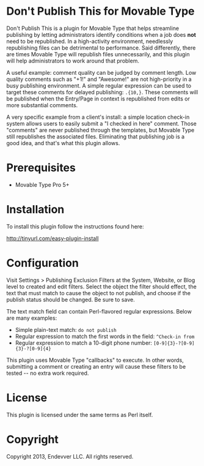 # Don't Publish This for Movable Type

Don't Publish This is a plugin for Movable Type that helps streamline
publishing by letting administrators identify conditions when a job does
**not** need to be republished. In a high-activity environment, needlessly
republishing files can be detrimental to performance. Said differently, there
are times Movable Type will republish files unnecessarily, and this plugin will
help administrators to work around that problem.

A useful example: comment quality can be judged by comment length. Low quality
comments such as "+1!" and "Awesome!" are not high-priority in a busy
publishing environment. A simple regular expression can be used to target these
comments for delayed publishing: `.{10,}`. These comments will be published
when the Entry/Page in context is republished from edits or more substantial
comments.

A very specific example from a client's install: a simple location check-in
system allows users to easily submit a "I checked in here" comment. Those
"comments" are never published through the templates, but Movable Type still
republishes the associated files. Eliminating that publishing job is a good
idea, and that's what this plugin allows.


# Prerequisites

* Movable Type Pro 5+

# Installation

To install this plugin follow the instructions found here:

http://tinyurl.com/easy-plugin-install

# Configuration

Visit Settings > Publishing Exclusion Filters at the System, Website, or Blog
level to created and edit filters. Select the object the filter should effect,
the text that must match to cause the object to not publish, and choose if the
publish status should be changed. Be sure to save.

The text match field can contain Perl-flavored regular expressions. Below are
many examples:

* Simple plain-text match: `do not publish`
* Regular expression to match the first words in the field: `^Check-in from`
* Regular expression to match a 10-digit phone number:
  `[0-9]{3}-?[0-9]{3}-?[0-9]{4}`

This plugin uses Movable Type "callbacks" to execute. In other words,
submitting a comment or creating an entry will cause these filters to be tested
-- no extra work required.

# License

This plugin is licensed under the same terms as Perl itself.

# Copyright

Copyright 2013, Endevver LLC. All rights reserved.
